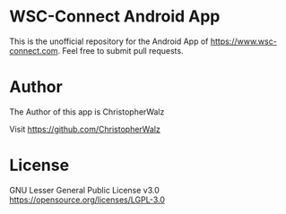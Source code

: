 # WSC-Connect Android App
This is the unofficial repository for the Android App of https://www.wsc-connect.com. Feel free to submit pull requests.

# Author
The Author of this app is ChristopherWalz

Visit https://github.com/ChristopherWalz

# License
GNU Lesser General Public License v3.0 <https://opensource.org/licenses/LGPL-3.0>
